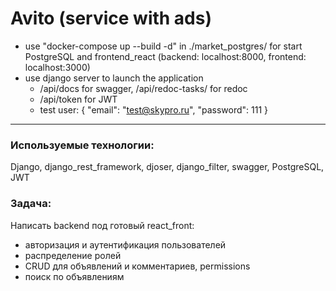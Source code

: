 # Avito (service with ads)
 - use "docker-compose up --build -d" in ./market_postgres/ for start PostgreSQL and frontend_react (backend: localhost:8000, frontend: localhost:3000)
 - use django server to launch the application
   - /api/docs for swagger,  /api/redoc-tasks/ for redoc
   - /api/token for JWT
   - test user: 
{
    "email": "test@skypro.ru",
    "password": 111
}

---

### Используемые технологии:
Django, django_rest_framework, djoser, django_filter, swagger, PostgreSQL, JWT


### Задача: 
Написать backend под готовый react_front:
- авторизация и аутентификация пользователей
- распределение ролей
- CRUD для объявлений и комментариев, permissions
- поиск по объявлениям